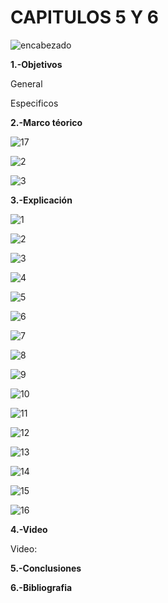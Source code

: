 # CAPITULOS 5 Y 6
![encabezado](https://user-images.githubusercontent.com/75336529/122800276-5ba72d00-d288-11eb-8486-90a167ada33b.png)

**1.-Objetivos**

General

Especificos

**2.-Marco téorico**

![17](https://user-images.githubusercontent.com/75336529/122848216-b6fc0e00-d2ce-11eb-9e31-5631c9712ac0.png)

![2](https://user-images.githubusercontent.com/75336529/122844527-78168a00-d2c7-11eb-99d0-928321aaf63f.png)

![3](https://user-images.githubusercontent.com/75336529/122844539-7ea50180-d2c7-11eb-8462-caf5ea68f521.png)

**3.-Explicación**

![1](https://user-images.githubusercontent.com/75336529/122810745-52708d00-d295-11eb-94ab-ba68df6f71c9.jpg)

![2](https://user-images.githubusercontent.com/75336529/122810813-64eac680-d295-11eb-87fb-29ee85124bfc.jpg)

![3](https://user-images.githubusercontent.com/75336529/122810858-759b3c80-d295-11eb-8d9a-ee3708f747f6.jpg)

![4](https://user-images.githubusercontent.com/75336529/122810934-86e44900-d295-11eb-87c1-6edfc7f1f283.jpg)

![5](https://user-images.githubusercontent.com/75336529/122810986-9794bf00-d295-11eb-809a-3c9588e5b7c2.jpg)

![6](https://user-images.githubusercontent.com/75336529/122811060-a8453500-d295-11eb-8274-70bfcfd19935.jpg)

![7](https://user-images.githubusercontent.com/75336529/122811130-b5faba80-d295-11eb-86c0-1d0f1e9a105d.jpg)

![8](https://user-images.githubusercontent.com/75336529/122811178-c4e16d00-d295-11eb-90ec-fbdd9f5bdd46.jpg)

![9](https://user-images.githubusercontent.com/75336529/122811230-d296f280-d295-11eb-99d1-ce8c79b277f3.jpg)

![10](https://user-images.githubusercontent.com/75336529/122811267-df1b4b00-d295-11eb-8330-4c4b22dda317.jpg)

![11](https://user-images.githubusercontent.com/75336529/122811294-eb070d00-d295-11eb-9c45-dd069c05debb.jpg)

![12](https://user-images.githubusercontent.com/75336529/122811331-f6f2cf00-d295-11eb-9057-20ea26393775.jpg)

![13](https://user-images.githubusercontent.com/75336529/122811367-0245fa80-d296-11eb-9a85-277d24c3b864.jpg)

![14](https://user-images.githubusercontent.com/75336529/122811421-112cad00-d296-11eb-949c-a37868b8061e.jpg)

![15](https://user-images.githubusercontent.com/75336529/122811460-20abf600-d296-11eb-9082-89c222a7337e.jpg)

![16](https://user-images.githubusercontent.com/75336529/122811505-2dc8e500-d296-11eb-862a-693d7a75b2f6.jpg)

**4.-Video**

Video:

**5.-Conclusiones**

**6.-Bibliografia**
